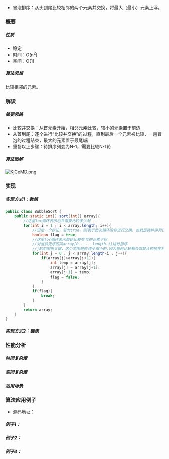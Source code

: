 - 冒泡排序：从头到尾比较相邻的两个元素并交换，将最大（最小）元素上浮。
### 概要
##### 性质
- 稳定
- 时间：O(n<sup>2</sup>)
- 空间：O(1)
##### 算法思想
比较相邻的元素。
### 解读
##### 简要思路
- 比较并交换：从首元素开始，相邻元素比较，较小的元素置于前边
- 从首到尾：逐个进行“比较并交换”的过程，直到最后一个元素被比较，一趟冒泡的过程结束，最大的元素置于最尾端
- 重复以上步骤：待排序列变为N-1，需要比较N-1轮
##### 算法图解
![KjCeMD.png](https://s2.ax1x.com/2019/11/03/KjCeMD.png)
### 实现
##### 实现方式1：数组
``` java
public class BubbleSort {
    public static int[] sort(int[] array){
        //这里for循环表示总共需要比较多少轮
        for(int i = 1 ; i < array.length; i++){
            //设定一个标记，若为true，则表示此次循环没有进行交换，也就是待排序列已经有序，排序已经完成。
            boolean flag = true;
            //这里for循环表示每轮比较参与的元素下标
            //对当前无序区间array[0......length-i]进行排序
            //j的范围很关键，这个范围是在逐步缩小的,因为每轮比较都会将最大的放在右边
            for(int j = 0 ; j < array.length-i ; j++){
                if(array[j]>array[j+1]){
                    int temp = array[j];
                    array[j] = array[j+1];
                    array[j+1] = temp;
                    flag = false;
                }
            }
            if(flag){
                break;
            }
        }
        return array; 
    }
}
```
##### 实现方式2：链表

### 性能分析
##### 时间复杂度
##### 空间复杂度
##### 适用场景

### 算法应用例子
- 源码地址：
##### 例子1：
##### 例子2：
##### 例子3：
